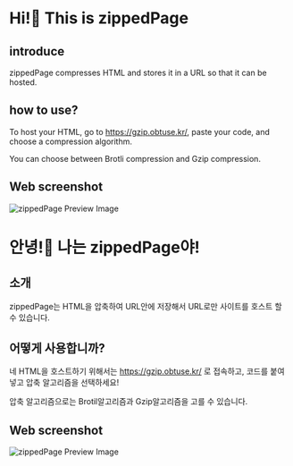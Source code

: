 # Hi!👋 This is zippedPage

## introduce

zippedPage compresses HTML and stores it in a URL so that it can be hosted.

## how to use?

To host your HTML, go to https://gzip.obtuse.kr/, paste your code, and choose a compression algorithm.

You can choose between Brotli compression and Gzip compression.

## Web screenshot

![zippedPage Preview Image](https://obtuse.kr/wp-content/uploads/2023/10/Screenshot-2023-10-04-232018.png)

# 안녕!👋 나는 zippedPage야!

## 소개

zippedPage는 HTML을 압축하여 URL안에 저장해서 URL로만 사이트를 호스트 할 수 있습니다.

## 어떻게 사용합니까?

네 HTML을 호스트하기 위해서는 https://gzip.obtuse.kr/ 로 접속하고, 코드를 붙여넣고 압축 알고리즘을 선택하세요!

압축 알고리즘으로는 Brotil알고리즘과 Gzip알고리즘을 고를 수 있습니다.

## Web screenshot

![zippedPage Preview Image](https://obtuse.kr/wp-content/uploads/2023/10/Screenshot-2023-10-04-210219.png)
